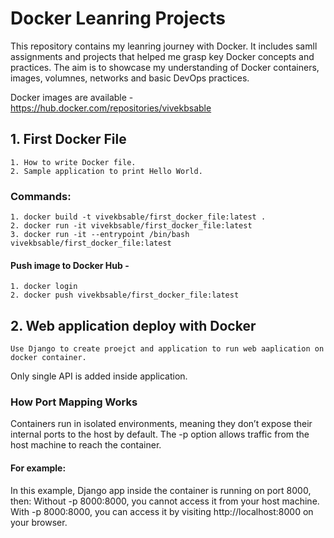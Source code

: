 # Docker Leanring Projects

This repository contains my leanring journey with Docker. It includes samll assignments and projects that helped me grasp key Docker concepts and practices. The aim is to showcase my understanding of Docker containers, images, volumnes, networks and basic DevOps practices.

Docker images are available - 
    https://hub.docker.com/repositories/vivekbsable


## 1. First Docker File
    1. How to write Docker file.
    2. Sample application to print Hello World.

### Commands: 
    1. docker build -t vivekbsable/first_docker_file:latest .
    2. docker run -it vivekbsable/first_docker_file:latest
    3. docker run -it --entrypoint /bin/bash vivekbsable/first_docker_file:latest

#### Push image to Docker Hub -
    1. docker login
    2. docker push vivekbsable/first_docker_file:latest

## 2. Web application deploy with Docker
    Use Django to create proejct and application to run web aaplication on docker container.
Only single API is added inside application.

### How Port Mapping Works
Containers run in isolated environments, meaning they don’t expose their internal ports to the host by default. The -p option allows traffic from the host machine to reach the container.

#### For example:
In this example, Django app inside the container is running on port 8000, then:
Without -p 8000:8000, you cannot access it from your host machine.
With -p 8000:8000, you can access it by visiting http://localhost:8000 on your browser.
